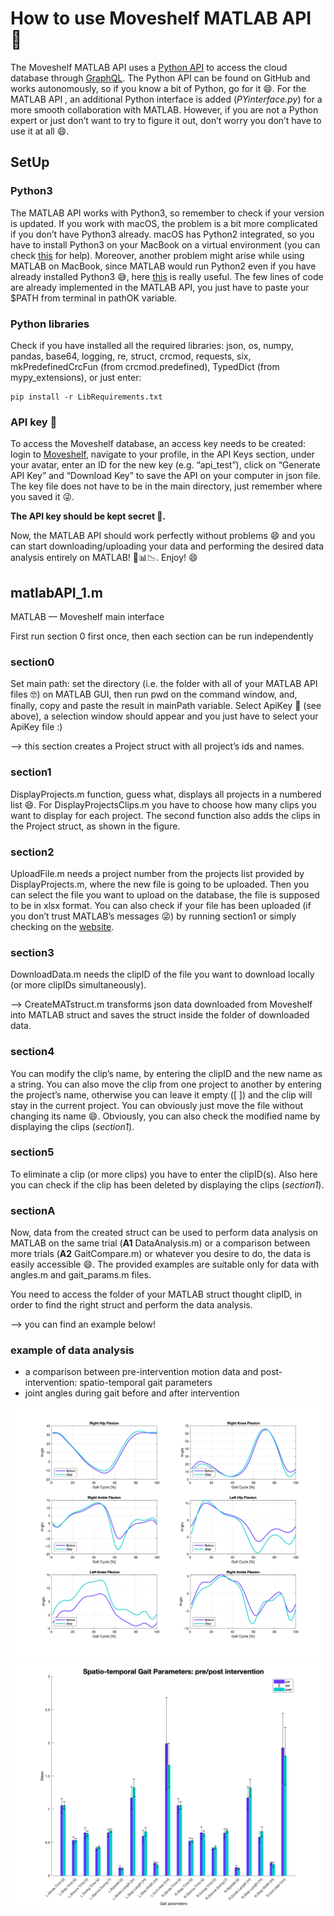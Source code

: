 # How to use Moveshelf MATLAB API 🥰

The Moveshelf MATLAB API uses a [Python API](https://github.com/moveshelf/python-api-example) to access the cloud database through [GraphQL](https://graphql.org).
The Python API can be found on GitHub and works autonomously, so if you know a bit of Python, go for it 😄.
For the MATLAB API , an additional Python interface is added (*PYinterface.py*) for a more smooth collaboration with MATLAB. However,  if you are not a Python expert or just don’t want to try to figure it out, don’t worry you don’t have to use it at all 😄.

## **SetUp**

### Python3

The MATLAB API works with Python3, so remember to check if your version is updated. 
If you work with macOS, the problem is a bit more complicated if you don’t have Python3 already. macOS has Python2 integrated, so you have to install Python3 on your MacBook on a virtual environment (you can check [this](https://code.visualstudio.com/docs/python/python-tutorial) for help).
Moreover, another problem might arise while using MATLAB on MacBook, since MATLAB would run Python2 even if you have already installed Python3 😅, here [this](https://erikreinertsen.com/python3-in-matlab/) is really useful. The few lines of code are already implemented in the MATLAB API, you just have to paste your $PATH from terminal in pathOK variable.

### Python libraries

Check if you have installed all the required libraries: json, os, numpy, pandas, base64, logging, re, struct, crcmod, requests, six, mkPredefinedCrcFun (from crcmod.predefined), TypedDict (from mypy_extensions), or just enter:

```
pip install -r LibRequirements.txt
```

### API key 🔐

To access the Moveshelf database, an access key needs to be created: login to [Moveshelf](https://moveshelf.com), navigate to your profile, in the API Keys section, under your avatar, enter an ID for the new key (e.g. “api_test”), click on “Generate API Key” and “Download Key” to save the API on your computer in json file. The key file does not have to be in the main directory, just remember where you saved it 😜.

**The API key should be kept secret 🤫.**

Now, the MATLAB API should work perfectly without problems 😄 and you can start downloading/uploading your data and performing the desired data analysis entirely on MATLAB! 🥳📊📉.
Enjoy! 😄

## **matlabAPI_1.m**

MATLAB — Moveshelf main interface

First run section 0 first once, then each section can be run independently

### section**0**

Set main path: set the directory (i.e. the folder with all of your MATLAB API files 🤓) on MATLAB GUI, then run pwd on the command window, and, finally, copy and paste the result in mainPath variable.
Select ApiKey 🔐 (see above), a selection window should appear and you just have to select your ApiKey file :)

—> this section creates a Project struct with all project’s ids and names.

### section**1**

DisplayProjects.m function, guess what, displays all projects in a numbered list 😄.
For DisplayProjectsClips.m you have to choose how many clips you want to display for each project.
The second function also adds the clips in the Project struct, as shown in the figure.

### section**2**

UploadFile.m needs a project number from the projects list provided by DisplayProjects.m, where the new file is going to be uploaded.
Then you can select the file you want to upload on the database, the file is supposed to be in xlsx format.
You can also check if your file has been uploaded (if you don’t trust MATLAB’s messages 😜) by running section1 or simply checking on the [website](https://moveshelf.com).

### section**3**

DownloadData.m needs the clipID of the file you want to download locally (or more clipIDs simultaneously).

—> CreateMATstruct.m transforms json data downloaded from Moveshelf into MATLAB struct and saves the struct inside the folder of downloaded data.

### section**4**

You can modify the clip’s name, by entering the clipID and the new name as a string.
You can also move the clip from one project to another by entering the project’s name, otherwise you can leave it empty ([ ]) and the clip will stay in the current project.
You can obviously just move the file without changing its name 😄.
Obviously, you can also check the modified name by displaying the clips (*section1*).

### section**5**

To eliminate a clip (or more clips) you have to enter the clipID(s).
Also here you can check if the clip has been deleted by displaying the clips (*section1*).

### section**A**

Now, data from the created struct can be used to perform data analysis on MATLAB on the same trial (**A1** DataAnalysis.m) or a comparison between more trials (**A2** GaitCompare.m) or whatever you desire to do, the data is easily accessible 😄. The provided examples are suitable only for data with angles.m and gait_params.m files.

You need to access the folder of your MATLAB struct thought clipID, in order to find the right struct and perform the data analysis.

—> you can find an example below!

### example of data analysis

* a comparison between pre-intervention motion data and post-intervention: spatio-temporal gait parameters
* joint angles during gait before and after intervention

![](f1.png)
![](f2.png)
